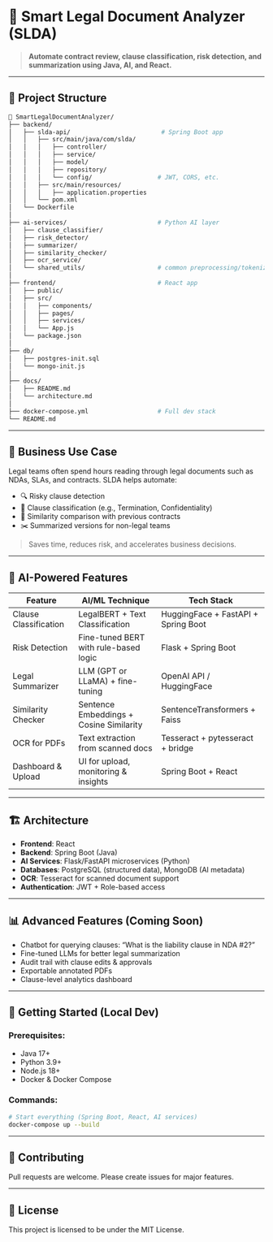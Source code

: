 # 📘 Smart Legal Document Analyzer (SLDA)

> **Automate contract review, clause classification, risk detection, and summarization using Java, AI, and React.**

---

## 📁 Project Structure

```bash
📁 SmartLegalDocumentAnalyzer/
├── backend/
│   ├── slda-api/                         # Spring Boot app
│   │   ├── src/main/java/com/slda/
│   │   │   ├── controller/
│   │   │   ├── service/
│   │   │   ├── model/
│   │   │   ├── repository/
│   │   │   └── config/                  # JWT, CORS, etc.
│   │   ├── src/main/resources/
│   │   │   ├── application.properties
│   │   └── pom.xml
│   └── Dockerfile
│
├── ai-services/                         # Python AI layer
│   ├── clause_classifier/
│   ├── risk_detector/
│   ├── summarizer/
│   ├── similarity_checker/
│   ├── ocr_service/
│   └── shared_utils/                    # common preprocessing/tokenizers
│
├── frontend/                            # React app
│   ├── public/
│   ├── src/
│   │   ├── components/
│   │   ├── pages/
│   │   ├── services/
│   │   └── App.js
│   └── package.json
│
├── db/
│   ├── postgres-init.sql
│   └── mongo-init.js
│
├── docs/
│   ├── README.md
│   └── architecture.md
│
├── docker-compose.yml                   # Full dev stack
└── README.md
```

---

## 💼 Business Use Case

Legal teams often spend hours reading through legal documents such as NDAs, SLAs, and contracts. SLDA helps automate:

- 🔍 Risky clause detection
- 📑 Clause classification (e.g., Termination, Confidentiality)
- 🧠 Similarity comparison with previous contracts
- ✂️ Summarized versions for non-legal teams

> Saves time, reduces risk, and accelerates business decisions.

---

## 🧠 AI-Powered Features

| Feature               | AI/ML Technique                          | Tech Stack                       |
|----------------------|------------------------------------------|----------------------------------|
| Clause Classification| LegalBERT + Text Classification          | HuggingFace + FastAPI + Spring Boot |
| Risk Detection       | Fine-tuned BERT with rule-based logic    | Flask + Spring Boot              |
| Legal Summarizer     | LLM (GPT or LLaMA) + fine-tuning         | OpenAI API / HuggingFace         |
| Similarity Checker   | Sentence Embeddings + Cosine Similarity  | SentenceTransformers + Faiss     |
| OCR for PDFs         | Text extraction from scanned docs        | Tesseract + pytesseract + bridge |
| Dashboard & Upload   | UI for upload, monitoring & insights     | Spring Boot + React              |

---

## 🏗️ Architecture

- **Frontend**: React
- **Backend**: Spring Boot (Java)
- **AI Services**: Flask/FastAPI microservices (Python)
- **Databases**: PostgreSQL (structured data), MongoDB (AI metadata)
- **OCR**: Tesseract for scanned document support
- **Authentication**: JWT + Role-based access

---

## 📊 Advanced Features (Coming Soon)

- Chatbot for querying clauses: “What is the liability clause in NDA #2?”
- Fine-tuned LLMs for better legal summarization
- Audit trail with clause edits & approvals
- Exportable annotated PDFs
- Clause-level analytics dashboard

---

## 🧪 Getting Started (Local Dev)

### Prerequisites:
- Java 17+
- Python 3.9+
- Node.js 18+
- Docker & Docker Compose

### Commands:
```bash
# Start everything (Spring Boot, React, AI services)
docker-compose up --build
```

---

## 🤝 Contributing

Pull requests are welcome. Please create issues for major features.

---

## 📝 License

This project is licensed to be under the MIT License.
